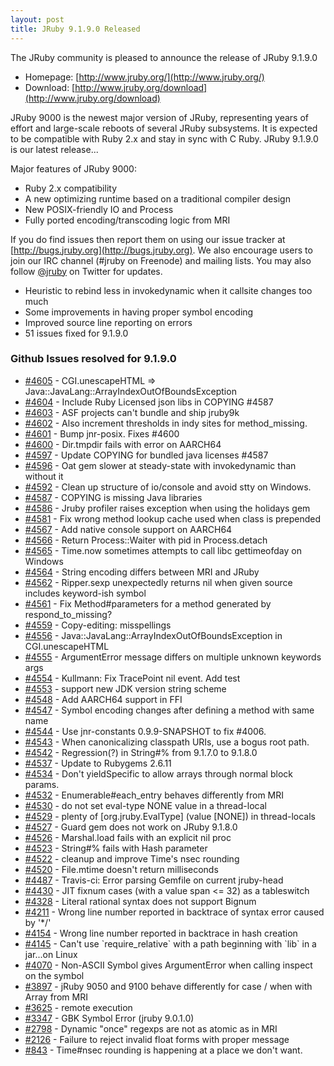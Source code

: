 ```yaml
---
layout: post
title: JRuby 9.1.9.0 Released
---
```

The JRuby community is pleased to announce the release of JRuby 9.1.9.0

- Homepage: [http://www.jruby.org/](http://www.jruby.org/)
- Download: [http://www.jruby.org/download](http://www.jruby.org/download)

JRuby 9000 is the newest major version of JRuby, representing years of effort and large-scale reboots of several JRuby subsystems.  It is expected to be compatible with Ruby 2.x and stay in sync with C Ruby.  JRuby 9.1.9.0 is our latest release...

Major features of JRuby 9000:

- Ruby 2.x compatibility
- A new optimizing runtime based on a traditional compiler design
- New POSIX-friendly IO and Process
- Fully ported encoding/transcoding logic from MRI

If you do find issues then report them on using our issue tracker at [http://bugs.jruby.org](http://bugs.jruby.org). We also encourage users to join our IRC channel (#jruby on Freenode) and mailing lists. You may also follow [@jruby](https://twitter.com/jruby) on Twitter for updates.

- Heuristic to rebind less in invokedynamic when it callsite changes too much
- Some improvements in having proper symbol encoding
- Improved source line reporting on errors
- 51 issues fixed for 9.1.9.0

### Github Issues resolved for 9.1.9.0

<ul>
<li><a href="https://github.com/jruby/jruby/issues/4605">#4605</a> - CGI.unescapeHTML => Java::JavaLang::ArrayIndexOutOfBoundsException</li>
<li><a href="https://github.com/jruby/jruby/pull/4604">#4604</a> - Include Ruby Licensed json libs in COPYING #4587</li>
<li><a href="https://github.com/jruby/jruby/issues/4603">#4603</a> - ASF projects can't bundle and ship jruby9k</li>
<li><a href="https://github.com/jruby/jruby/pull/4602">#4602</a> - Also increment thresholds in indy sites for method_missing.</li>
<li><a href="https://github.com/jruby/jruby/pull/4601">#4601</a> - Bump jnr-posix. Fixes #4600</li>
<li><a href="https://github.com/jruby/jruby/issues/4600">#4600</a> - Dir.tmpdir fails with error on AARCH64</li>
<li><a href="https://github.com/jruby/jruby/pull/4597">#4597</a> - Update COPYING for bundled java licenses #4587</li>
<li><a href="https://github.com/jruby/jruby/issues/4596">#4596</a> - Oat gem slower at steady-state with invokedynamic than without it</li>
<li><a href="https://github.com/jruby/jruby/pull/4592">#4592</a> - Clean up structure of io/console and avoid stty on Windows.</li>
<li><a href="https://github.com/jruby/jruby/issues/4587">#4587</a> - COPYING is missing Java libraries</li>
<li><a href="https://github.com/jruby/jruby/issues/4586">#4586</a> - Jruby profiler raises exception when using the holidays gem</li>
<li><a href="https://github.com/jruby/jruby/pull/4581">#4581</a> - Fix wrong method lookup cache used when class is prepended</li>
<li><a href="https://github.com/jruby/jruby/pull/4567">#4567</a> - Add native console support on AARCH64</li>
<li><a href="https://github.com/jruby/jruby/pull/4566">#4566</a> - Return Process::Waiter with pid in Process.detach</li>
<li><a href="https://github.com/jruby/jruby/issues/4565">#4565</a> - Time.now sometimes attempts to call libc gettimeofday on Windows</li>
<li><a href="https://github.com/jruby/jruby/issues/4564">#4564</a> - String encoding differs between MRI and JRuby</li>
<li><a href="https://github.com/jruby/jruby/issues/4562">#4562</a> - Ripper.sexp unexpectedly returns nil when given source includes keyword-ish symbol</li>
<li><a href="https://github.com/jruby/jruby/pull/4561">#4561</a> - Fix Method#parameters for a method generated by respond_to_missing?</li>
<li><a href="https://github.com/jruby/jruby/pull/4559">#4559</a> - Copy-editing: misspellings</li>
<li><a href="https://github.com/jruby/jruby/issues/4556">#4556</a> - Java::JavaLang::ArrayIndexOutOfBoundsException in CGI.unescapeHTML</li>
<li><a href="https://github.com/jruby/jruby/issues/4555">#4555</a> - ArgumentError message differs on multiple unknown keywords args</li>
<li><a href="https://github.com/jruby/jruby/pull/4554">#4554</a> - Kullmann: Fix TracePoint nil event. Add test</li>
<li><a href="https://github.com/jruby/jruby/pull/4553">#4553</a> - support new JDK version string scheme</li>
<li><a href="https://github.com/jruby/jruby/pull/4548">#4548</a> - Add AARCH64 support in FFI</li>
<li><a href="https://github.com/jruby/jruby/issues/4547">#4547</a> - Symbol encoding changes after defining a method with same name</li>
<li><a href="https://github.com/jruby/jruby/pull/4544">#4544</a> - Use jnr-constants 0.9.9-SNAPSHOT to fix #4006.</li>
<li><a href="https://github.com/jruby/jruby/pull/4543">#4543</a> - When canonicalizing classpath URIs, use a bogus root path.</li>
<li><a href="https://github.com/jruby/jruby/issues/4542">#4542</a> - Regression(?) in String#% from 9.1.7.0 to 9.1.8.0</li>
<li><a href="https://github.com/jruby/jruby/pull/4537">#4537</a> - Update to Rubygems 2.6.11</li>
<li><a href="https://github.com/jruby/jruby/pull/4534">#4534</a> - Don't yieldSpecific to allow arrays through normal block params.</li>
<li><a href="https://github.com/jruby/jruby/issues/4532">#4532</a> - Enumerable#each_entry behaves differently from MRI</li>
<li><a href="https://github.com/jruby/jruby/pull/4530">#4530</a> - do not set eval-type NONE value in a thread-local</li>
<li><a href="https://github.com/jruby/jruby/issues/4529">#4529</a> - plenty of [org.jruby.EvalType] (value [NONE]) in thread-locals</li>
<li><a href="https://github.com/jruby/jruby/issues/4527">#4527</a> - Guard gem does not work on JRuby 9.1.8.0</li>
<li><a href="https://github.com/jruby/jruby/issues/4526">#4526</a> - Marshal.load fails with an explicit nil proc</li>
<li><a href="https://github.com/jruby/jruby/issues/4523">#4523</a> - String#% fails with Hash parameter</li>
<li><a href="https://github.com/jruby/jruby/pull/4522">#4522</a> - cleanup and improve Time's nsec rounding</li>
<li><a href="https://github.com/jruby/jruby/issues/4520">#4520</a> - File.mtime doesn't return milliseconds</li>
<li><a href="https://github.com/jruby/jruby/issues/4487">#4487</a> - Travis-ci: Error parsing Gemfile on current jruby-head</li>
<li><a href="https://github.com/jruby/jruby/pull/4430">#4430</a> - JIT fixnum cases (with a value span <= 32) as a tableswitch</li>
<li><a href="https://github.com/jruby/jruby/issues/4328">#4328</a> - Literal rational syntax does not support Bignum</li>
<li><a href="https://github.com/jruby/jruby/issues/4211">#4211</a> - Wrong line number reported in backtrace of syntax error caused by '*/'</li>
<li><a href="https://github.com/jruby/jruby/issues/4154">#4154</a> - Wrong line number reported in backtrace in hash creation</li>
<li><a href="https://github.com/jruby/jruby/issues/4145">#4145</a> - Can't use `require_relative` with a path beginning with `lib` in a jar...on Linux</li>
<li><a href="https://github.com/jruby/jruby/issues/4070">#4070</a> - Non-ASCII Symbol gives ArgumentError when calling inspect on the symbol</li>
<li><a href="https://github.com/jruby/jruby/issues/3897">#3897</a> - jRuby 9050 and 9100 behave differently for case / when with Array from MRI</li>
<li><a href="https://github.com/jruby/jruby/issues/3625">#3625</a> - remote execution</li>
<li><a href="https://github.com/jruby/jruby/issues/3347">#3347</a> - GBK Symbol Error (jruby 9.0.1.0)</li>
<li><a href="https://github.com/jruby/jruby/issues/2798">#2798</a> - Dynamic "once" regexps are not as atomic as in MRI</li>
<li><a href="https://github.com/jruby/jruby/issues/2126">#2126</a> - Failure to reject invalid float forms with proper message</li>
<li><a href="https://github.com/jruby/jruby/issues/843">#843</a> - Time#nsec rounding is happening at a place we don't want.</li>
</ul>
